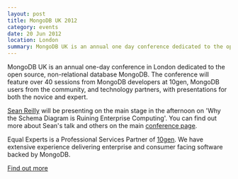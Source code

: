 ```yaml
---
layout: post
title: MongoDB UK 2012
category: events
date: 20 Jun 2012
location: London
summary: MongoDB UK is an annual one day conference dedicated to the open source database MongoDB.
---
```

MongoDB UK is an annual one-day conference in London dedicated to the open source, non-relational database MongoDB. The conference will feature over 40 sessions from MongoDB developers at 10gen, MongoDB users from the community, and technology partners, with presentations for both the novice and expert.

[Sean Reilly](https://twitter.com/seanjreilly) will be presenting on the main stage in the afternoon on 'Why the Schema Diagram is Ruining Enterprise Computing'. You can find out more about Sean's talk and others on the main [conference page](http://www.10gen.com/events/mongodb-uk).

Equal Experts is a Professional Services Partner of [10gen](http://10gen.com). We have extensive experience delivering enterprise and consumer facing software backed by MongoDB.

[Find out more](http://www.10gen.com/events/mongodb-uk)